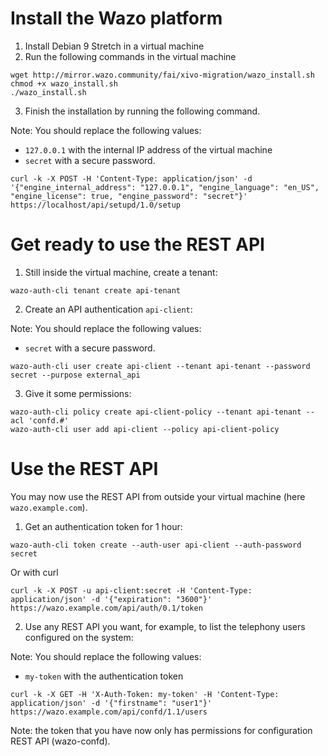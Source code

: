 # Install the Wazo platform

1. Install Debian 9 Stretch in a virtual machine
2. Run the following commands in the virtual machine

```shell
wget http://mirror.wazo.community/fai/xivo-migration/wazo_install.sh
chmod +x wazo_install.sh
./wazo_install.sh
```

3. Finish the installation by running the following command.

Note: You should replace the following values:
* `127.0.0.1` with the internal IP address of the virtual machine
* `secret` with a secure password.

```shell
curl -k -X POST -H 'Content-Type: application/json' -d '{"engine_internal_address": "127.0.0.1", "engine_language": "en_US", "engine_license": true, "engine_password": "secret"}' https://localhost/api/setupd/1.0/setup
```


# Get ready to use the REST API

1. Still inside the virtual machine, create a tenant:

```shell
wazo-auth-cli tenant create api-tenant
```

2. Create an API authentication `api-client`:

Note: You should replace the following values:
* `secret` with a secure password.

```shell
wazo-auth-cli user create api-client --tenant api-tenant --password secret --purpose external_api
```

3. Give it some permissions:

```shell
wazo-auth-cli policy create api-client-policy --tenant api-tenant --acl 'confd.#'
wazo-auth-cli user add api-client --policy api-client-policy
```


# Use the REST API

You may now use the REST API from outside your virtual machine (here `wazo.example.com`).

1. Get an authentication token for 1 hour:

```shell
wazo-auth-cli token create --auth-user api-client --auth-password secret
```
Or with curl

```shell
curl -k -X POST -u api-client:secret -H 'Content-Type: application/json' -d '{"expiration": "3600"}' https://wazo.example.com/api/auth/0.1/token
```

2. Use any REST API you want, for example, to list the telephony users configured on the system:

Note: You should replace the following values:
* `my-token` with the authentication token

```shell
curl -k -X GET -H 'X-Auth-Token: my-token' -H 'Content-Type: application/json' -d '{"firstname": "user1"}' https://wazo.example.com/api/confd/1.1/users
```

Note: the token that you have now only has permissions for configuration REST API (wazo-confd).
